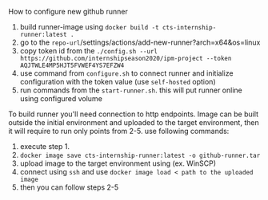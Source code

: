 How to configure new github runner
1) build runner-image using `docker build -t cts-internship-runner:latest .`
2) go to the `repo-url`/settings/actions/add-new-runner?arch=x64&os=linux
3) copy token id from the `./config.sh --url https://github.com/internshipseason2020/ipm-project --token AQJTWLE4MP5HJT5FVWEF4YS7EFZW4`
4) use command from `configure.sh` to connect runner and initialize configuration with the token value (use `self-hosted` option)
5) run commands from the `start-runner.sh`. this will put runner online using configured volume

To build runner you'll need connection to http endpoints. Image can be built outside the initial environment and uploaded to the target environment, then it will require to run only points from 2-5. use following commands:
1) execute step 1.
2) `docker image save cts-internship-runner:latest -o github-runner.tar`
3) upload image to the target environment using (ex. WinSCP)
4) connect using `ssh` and use `docker image load < path to the uploaded image`
5) then you can follow steps 2-5